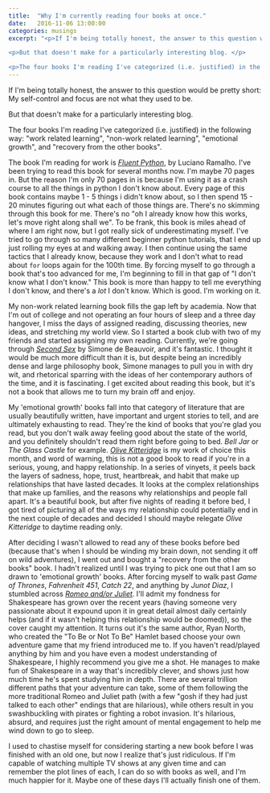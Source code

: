 ```yaml
---
title:  "Why I'm currently reading four books at once."
date:   2016-11-06 13:00:00
categories: musings
excerpt: "<p>If I'm being totally honest, the answer to this question would be pretty short: My self-control and focus are not what they used to be.</p>

<p>But that doesn't make for a particularly interesting blog. </p>

<p>The four books I'm reading I've categorized (i.e. justified) in the following way: \"work related learning\", \"non-work related learning\", \"emotional growth\", and \"recovery from the other books\".</p>"
---
```


If I'm being totally honest, the answer to this question would be pretty short: My self-control and focus are not what they used to be.

But that doesn't make for a particularly interesting blog. 

The four books I'm reading I've categorized (i.e. justified) in the following way: "work related learning", "non-work related learning", "emotional growth", and "recovery from the other books".

The book I'm reading for work is [_Fluent Python_](http://shop.oreilly.com/product/0636920032519.do), by Luciano Ramalho. I've been trying to read this book for several months now. I'm maybe 70 pages in. But the reason I'm only 70 pages in is because I'm using it as a crash course to all the things in python I don't know about. Every page of this book contains maybe 1 - 5 things i didn't know about, so I then spend 15 - 20 minutes figuring out what each of those things are. There's no skimming through this book for me. There's no "oh I already know how this works, let's move right along shall we". To be frank, this book is miles ahead of where I am right now, but I got really sick of underestimating myself. I've tried to go through so many different beginner python tutorials, that I end up just rolling my eyes at and walking away. I then continue using the same tactics that I already know, because they work and I don't what to read about `for` loops again for the 100th time. By forcing myself to go through a book that's too advanced for me, I'm beginning to fill in that gap of "I don't know what I don't know." This book is more than happy to tell me everything I don't know, and there's a _lot_ I don't know. Which is good. I'm working on it.

My non-work related learning book fills the gap left by academia. Now that I'm out of college and not operating an four hours of sleep and a three day hangover, I miss the days of assigned reading, discussing theories, new ideas, and stretching my world view. So I started a book club with two of my friends and started assigning my own reading. Currently, we're going through [*Second Sex*](https://www.amazon.com/Second-Sex-Simone-Beauvoir/dp/030727778X) by Simone de Beauvoir, and it's fantastic. I thought it would be much more difficult than it is, but despite being an incredibly dense and large philosophy book, Simone manages to pull you in with dry wit, and rhetorical sparring with the ideas of her contemporary authors of the time, and it is fascinating. I get excited about reading this book, but it's not a book that allows me to turn my brain off and enjoy.

My 'emotional growth' books fall into that category of literature that are usually beautifully written, have important and urgent stories to tell, and are ultimately exhausting to read. They're the kind of books that you're glad you read, but you don't walk away feeling good about the state of the world, and you definitely shouldn't read them right before going to bed. *Bell Jar* or *The Glass Castle* for example. [*Olive Kitteridge*](https://www.amazon.com/Olive-Kitteridge-Elizabeth-Strout/dp/0812971833) is my work of choice this month, and word of warning, this is not a good book to read if you're in a serious, young, and happy relationship. In a series of vinyets, it peels back the layers of sadness, hope, trust, heartbreak, and habit that make up relationships that have lasted decades. It looks at the complex relationships that make up families, and the reasons why relationships and people fall apart. It's a beautiful book, but after five nights of reading it before bed, I got tired of picturing all of the ways my relationship could potentially end in the next couple of decades and decided I should maybe relegate *Olive Kitteridge* to daytime reading only.

After deciding I wasn't allowed to read any of these books before bed (because that's when I should be winding my brain down, not sending it off on wild adventures), I went out and bought a "recovery from the other books" book. I hadn't realized until I was trying to pick one out that I am so drawn to 'emotional growth' books. After forcing myself to walk past _Game of Thrones_, _Fahrenheit 451_, _Catch 22_, and anything by _Junot Diaz_, I stumbled across [*Romeo and/or Juliet*](http://romeoandorjuliet.com/). I'll admit my fondness for Shakespeare has grown over the recent years (having someone very passionate about it expound upon it in great detail almost daily certainly helps (and if it wasn't helping this relationship would be doomed)), so the cover caught my attention. It turns out it's the same author, Ryan North, who created the "To Be or Not To Be" Hamlet based choose your own adventure game that my friend introduced me to. If you haven't read/played anything by him and you have even a modest understanding of Shakespeare, I highly recommend you give me a shot. He manages to make fun of Shakespeare in a way that's incredibly clever, and shows just how much time he's spent studying him in depth. There are several trillion different paths that your adventure can take, some of them following the more traditional Romeo and Juliet path (with a few "gosh if they had just talked to each other" endings that are hilarious), while others result in you swashbuckling with pirates or fighting a robot invasion. It's hilarious, absurd, and requires just the right amount of mental engagement to help me wind down to go to sleep.

I used to chastise myself for considering starting a new book before I was finished with an old one, but now I realize that's just ridiculous. If I'm capable of watching multiple TV shows at any given time and can remember the plot lines of each, I can do so with books as well, and I'm much happier for it. Maybe one of these days I'll actually finish one of them.
